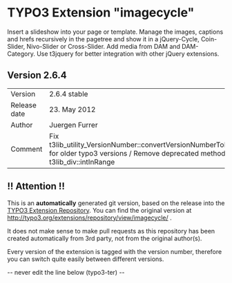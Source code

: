 # TYPO3 Extension "imagecycle"
Insert a slideshow into your page or template. Manage the images, captions and hrefs recursively in the pagetree and show it in a jQuery-Cycle, Coin-Slider, Nivo-Slider or Cross-Slider. Add media from DAM and DAM-Category. Use t3jquery for better integration with other jQuery extensions.

## Version 2.6.4




<table>
	<tr><td>Version</td><td>2.6.4 stable</td></tr>
	<tr><td>Release date</td><td>23. May 2012</td></tr>
	<tr><td>Author</td><td>Juergen Furrer</td></tr>
	<tr><td>Comment</td><td>Fix t3lib_utility_VersionNumber::convertVersionNumberToInteger for older typo3 versions / Remove deprecated method t3lib_div::intInRange</td></tr>
</table>

## !! Attention !!
This is an **automatically** generated git version, based on the release into the [TYPO3 Extension Repository](http://www.typo3.org/extensions/).
You can find the original version at http://typo3.org/extensions/repository/view/imagecycle/ .

It does not make sense to make pull requests as this repository has been created automatically from 3rd party, not from the original author(s).

Every version of the extension is tagged with the version number, therefore you can switch quite easily between different versions.


-- never edit the line below (typo3-ter) --